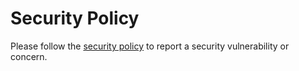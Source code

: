 # Security Policy

Please follow the [security policy](https://oras.land/docs/community/reporting_security_concerns) to report a security vulnerability or concern.
